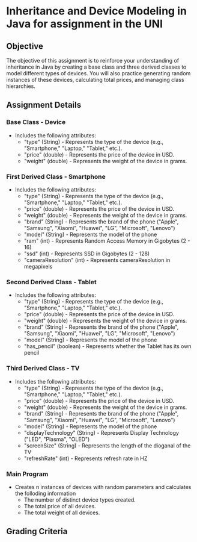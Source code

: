 # Inheritance and Device Modeling in Java for assignment in the UNI

## Objective

The objective of this assignment is to reinforce your understanding of inheritance in Java by creating a base class and three derived classes to model different types of devices. You will also practice generating random instances of these devices, calculating total prices, and managing class hierarchies.

## Assignment Details

### Base Class - Device

- Includes the following attributes:
  - "type" (String) - Represents the type of the device (e.g., "Smartphone," "Laptop," "Tablet," etc.).
  - "price" (double) - Represents the price of the device in USD.
  - "weight" (double) - Represents the weight of the device in grams.

### First Derived Class - Smartphone
- Includes the following attributes:
  - "type" (String) - Represents the type of the device (e.g., "Smartphone," "Laptop," "Tablet," etc.).
  - "price" (double) - Represents the price of the device in USD.
  - "weight" (double) - Represents the weight of the device in grams.
  - "brand" (String) - Represents the brand of the phone ("Apple", "Samsung", "Xiaomi", "Huawei", "LG", "Microsoft", "Lenovo")
  - "model" (String) - Represents the model of the phone
  - "ram" (int) - Represents Random Access Memory in Gigobytes (2 - 16)
  - "ssd" (int) - Represents SSD in Gigobytes (2 - 128)
  - "cameraResolution" (int) - Represents cameraResolution in megapixels

### Second Derived Class - Tablet
- Includes the following attributes:
  - "type" (String) - Represents the type of the device (e.g., "Smartphone," "Laptop," "Tablet," etc.).
  - "price" (double) - Represents the price of the device in USD.
  - "weight" (double) - Represents the weight of the device in grams.
  - "brand" (String) - Represents the brand of the phone ("Apple", "Samsung", "Xiaomi", "Huawei", "LG", "Microsoft", "Lenovo")
  - "model" (String) - Represents the model of the phone
  - "has_pencil" (boolean) - Represents whether the Tablet has its own pencil

### Third Derived Class - TV
- Includes the following attributes:
  - "type" (String) - Represents the type of the device (e.g., "Smartphone," "Laptop," "Tablet," etc.).
  - "price" (double) - Represents the price of the device in USD.
  - "weight" (double) - Represents the weight of the device in grams.
  - "brand" (String) - Represents the brand of the phone ("Apple", "Samsung", "Xiaomi", "Huawei", "LG", "Microsoft", "Lenovo")
  - "model" (String) - Represents the model of the phone
  - "displayTechnology" (String) - Represents Display Technology ("LED", "Plasma", "OLED")
  - "screenSize" (String) - Represents the length of the dioganal of the TV
  - "refreshRate" (int) - Represents refresh rate in HZ

### Main Program

- Creates n instances of devices with random parameters and calculates the folloding information
  - The number of distinct device types created.
  - The total price of all devices.
  - The total weight of all devices.


## Grading Criteria
